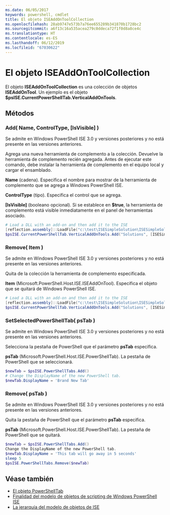 ```yaml
---
ms.date: 06/05/2017
keywords: powershell, cmdlet
title: El objeto ISEAddOnToolCollection
ms.openlocfilehash: 28ab9747e573b7a76ee655289b341870b1728bc2
ms.sourcegitcommit: a6f13c16a535acea279c0ddeca72f1f0d8a8ce4c
ms.translationtype: HT
ms.contentlocale: es-ES
ms.lasthandoff: 06/12/2019
ms.locfileid: "67030622"
---
```

# <a name="the-iseaddontoolcollection-object"></a>El objeto ISEAddOnToolCollection

El objeto **ISEAddOnToolCollection** es una colección de objetos **ISEAddOnTool**. Un ejemplo es el objeto **$psISE.CurrentPowerShellTab.VerticalAddOnTools**.

## <a name="methods"></a>Métodos

### <a name="add-name-controltype-isvisible-"></a>Add\( Name, ControlType, \[IsVisible\] \)

Se admite en Windows PowerShell ISE 3.0 y versiones posteriores y no está presente en las versiones anteriores.

Agrega una nueva herramienta de complemento a la colección. Devuelve la herramienta de complemento recién agregada. Antes de ejecutar este comando, debe instalar la herramienta de complemento en el equipo local y cargar el ensamblado.

**Name** (cadena). Especifica el nombre para mostrar de la herramienta de complemento que se agrega a Windows PowerShell ISE.

**ControlType** (tipo). Especifica el control que se agrega.

**\[IsVisible\]** (booleano opcional). Si se establece en **$true**, la herramienta de complemento está visible inmediatamente en el panel de herramientas asociado.

```powershell
# Load a DLL with an add-on and then add it to the ISE
[reflection.assembly]::LoadFile("c:\test\ISESimpleSolution\ISESimpleSolution.dll")
$psISE.CurrentPowerShellTab.VerticalAddOnTools.Add("Solutions", [ISESimpleSolution.Solution], $true)
```

### <a name="remove-item-"></a>Remove\( Item \)

Se admite en Windows PowerShell ISE 3.0 y versiones posteriores y no está presente en las versiones anteriores.

Quita de la colección la herramienta de complemento especificada.

**Item** (Microsoft.PowerShell.Host.ISE.ISEAddOnTool). Especifica el objeto que se quitará de Windows PowerShell ISE.

```powershell
# Load a DLL with an add-on and then add it to the ISE
[reflection.assembly]::LoadFile("c:\test\ISESimpleSolution\ISESimpleSolution.dll")
$psISE.CurrentPowerShellTab.VerticalAddOnTools.Add("Solutions", [ISESimpleSolution.Solution], $true)
```

### <a name="setselectedpowershelltab-pstab-"></a>SetSelectedPowerShellTab\( psTab \)

Se admite en Windows PowerShell ISE 3.0 y versiones posteriores y no está presente en las versiones anteriores.

Selecciona la pestaña de PowerShell que el parámetro **psTab** especifica.

**psTab** (Microsoft.PowerShell.Host.ISE.PowerShellTab). La pestaña de PowerShell que se seleccionará.

```powershell
$newTab = $psISE.PowerShellTabs.Add()
# Change the DisplayName of the new PowerShell tab.
$newTab.DisplayName = 'Brand New Tab'
```

### <a name="remove-pstab-"></a>Remove\( psTab \)

Se admite en Windows PowerShell ISE 3.0 y versiones posteriores y no está presente en las versiones anteriores.

Quita la pestaña de PowerShell que el parámetro **psTab** especifica.

**psTab** (Microsoft.PowerShell.Host.ISE.PowerShellTab). La pestaña de PowerShell que se quitará.

```powershell
$newTab = $psISE.PowerShellTabs.Add()
Change the DisplayName of the new PowerShell tab.
$newTab.DisplayName = 'This tab will go away in 5 seconds'
sleep 5
$psISE.PowerShellTabs.Remove($newTab)
```

## <a name="see-also"></a>Véase también

- [El objeto PowerShellTab](The-PowerShellTab-Object.md)
- [Finalidad del modelo de objetos de scripting de Windows PowerShell ISE](Purpose-of-the-Windows-PowerShell-ISE-Scripting-Object-Model.md)
- [La jerarquía del modelo de objetos de ISE](The-ISE-Object-Model-Hierarchy.md)
